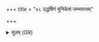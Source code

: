 +++
title = "०८ उद्धर्षिणं मुनिकेशं जम्भयन्तम्"

+++
<details><summary>मूलम् (GR)</summary>

उद्धर्षिणं मुनिकेशं  
जम्भयन्तं मरीमृशम् ।  
उपेषन्तम् उदुम्बलं +++(Bhatt. upeśantam)+++  
तुण्डेनम् उत शालुडम् ।  
पदा प्र विध्य पार्ष्ण्या +++(Bhatt. pravudhya)+++  
स्थालीं गौर् इव स्यन्दना ॥
</details>